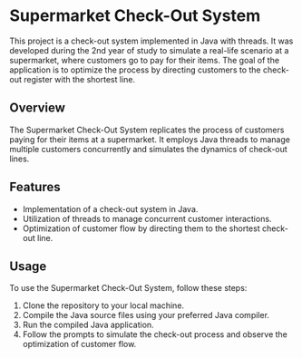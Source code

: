 # Supermarket Check-Out System

This project is a check-out system implemented in Java with threads. It was developed during the 2nd year of study to simulate a real-life scenario at a supermarket, where customers go to pay for their items. The goal of the application is to optimize the process by directing customers to the check-out register with the shortest line.

## Overview

The Supermarket Check-Out System replicates the process of customers paying for their items at a supermarket. It employs Java threads to manage multiple customers concurrently and simulates the dynamics of check-out lines.

## Features

- Implementation of a check-out system in Java.
- Utilization of threads to manage concurrent customer interactions.
- Optimization of customer flow by directing them to the shortest check-out line.

## Usage

To use the Supermarket Check-Out System, follow these steps:

1. Clone the repository to your local machine.
2. Compile the Java source files using your preferred Java compiler.
3. Run the compiled Java application.
4. Follow the prompts to simulate the check-out process and observe the optimization of customer flow.

